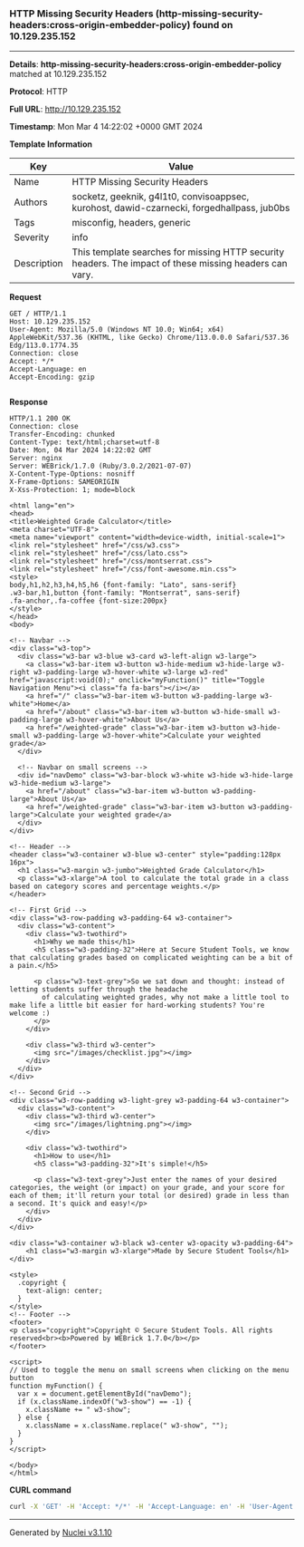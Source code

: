 ### HTTP Missing Security Headers (http-missing-security-headers:cross-origin-embedder-policy) found on 10.129.235.152

----
**Details**: **http-missing-security-headers:cross-origin-embedder-policy** matched at 10.129.235.152

**Protocol**: HTTP

**Full URL**: http://10.129.235.152

**Timestamp**: Mon Mar 4 14:22:02 +0000 GMT 2024

**Template Information**

| Key | Value |
| --- | --- |
| Name | HTTP Missing Security Headers |
| Authors | socketz, geeknik, g4l1t0, convisoappsec, kurohost, dawid-czarnecki, forgedhallpass, jub0bs |
| Tags | misconfig, headers, generic |
| Severity | info |
| Description | This template searches for missing HTTP security headers. The impact of these missing headers can vary.<br> |

**Request**
```http
GET / HTTP/1.1
Host: 10.129.235.152
User-Agent: Mozilla/5.0 (Windows NT 10.0; Win64; x64) AppleWebKit/537.36 (KHTML, like Gecko) Chrome/113.0.0.0 Safari/537.36 Edg/113.0.1774.35
Connection: close
Accept: */*
Accept-Language: en
Accept-Encoding: gzip


```

**Response**
```http
HTTP/1.1 200 OK
Connection: close
Transfer-Encoding: chunked
Content-Type: text/html;charset=utf-8
Date: Mon, 04 Mar 2024 14:22:02 GMT
Server: nginx
Server: WEBrick/1.7.0 (Ruby/3.0.2/2021-07-07)
X-Content-Type-Options: nosniff
X-Frame-Options: SAMEORIGIN
X-Xss-Protection: 1; mode=block

<html lang="en">
<head>
<title>Weighted Grade Calculator</title>
<meta charset="UTF-8">
<meta name="viewport" content="width=device-width, initial-scale=1">
<link rel="stylesheet" href="/css/w3.css">
<link rel="stylesheet" href="/css/lato.css">
<link rel="stylesheet" href="/css/montserrat.css">
<link rel="stylesheet" href="/css/font-awesome.min.css">
<style>
body,h1,h2,h3,h4,h5,h6 {font-family: "Lato", sans-serif}
.w3-bar,h1,button {font-family: "Montserrat", sans-serif}
.fa-anchor,.fa-coffee {font-size:200px}
</style>
</head>
<body>

<!-- Navbar -->
<div class="w3-top">
  <div class="w3-bar w3-blue w3-card w3-left-align w3-large">
    <a class="w3-bar-item w3-button w3-hide-medium w3-hide-large w3-right w3-padding-large w3-hover-white w3-large w3-red" href="javascript:void(0);" onclick="myFunction()" title="Toggle Navigation Menu"><i class="fa fa-bars"></i></a>
    <a href="/" class="w3-bar-item w3-button w3-padding-large w3-white">Home</a>
    <a href="/about" class="w3-bar-item w3-button w3-hide-small w3-padding-large w3-hover-white">About Us</a>
    <a href="/weighted-grade" class="w3-bar-item w3-button w3-hide-small w3-padding-large w3-hover-white">Calculate your weighted grade</a>
  </div>

  <!-- Navbar on small screens -->
  <div id="navDemo" class="w3-bar-block w3-white w3-hide w3-hide-large w3-hide-medium w3-large">
    <a href="/about" class="w3-bar-item w3-button w3-padding-large">About Us</a>
    <a href="/weighted-grade" class="w3-bar-item w3-button w3-padding-large">Calculate your weighted grade</a>
  </div>
</div>

<!-- Header -->
<header class="w3-container w3-blue w3-center" style="padding:128px 16px">
  <h1 class="w3-margin w3-jumbo">Weighted Grade Calculator</h1>
  <p class="w3-xlarge">A tool to calculate the total grade in a class based on category scores and percentage weights.</p>
</header>

<!-- First Grid -->
<div class="w3-row-padding w3-padding-64 w3-container">
  <div class="w3-content">
    <div class="w3-twothird">
      <h1>Why we made this</h1>
      <h5 class="w3-padding-32">Here at Secure Student Tools, we know that calculating grades based on complicated weighting can be a bit of a pain.</h5>

      <p class="w3-text-grey">So we sat down and thought: instead of letting students suffer through the headache 
        of calculating weighted grades, why not make a little tool to make life a little bit easier for hard-working students? You're welcome :)
      </p>
    </div>

    <div class="w3-third w3-center">
      <img src="/images/checklist.jpg"></img>
    </div>
  </div>
</div>

<!-- Second Grid -->
<div class="w3-row-padding w3-light-grey w3-padding-64 w3-container">
  <div class="w3-content">
    <div class="w3-third w3-center">
      <img src="/images/lightning.png"></img>
    </div>

    <div class="w3-twothird">
      <h1>How to use</h1>
      <h5 class="w3-padding-32">It's simple!</h5>

      <p class="w3-text-grey">Just enter the names of your desired categories, the weight (or impact) on your grade, and your score for each of them; it'll return your total (or desired) grade in less than a second. It's quick and easy!</p>
    </div>
  </div>
</div>

<div class="w3-container w3-black w3-center w3-opacity w3-padding-64">
    <h1 class="w3-margin w3-xlarge">Made by Secure Student Tools</h1>
</div>

<style>
  .copyright {
    text-align: center;
  }
</style>
<!-- Footer -->
<footer>
<p class="copyright">Copyright © Secure Student Tools. All rights reserved<br><b>Powered by WEBrick 1.7.0</b></p>
</footer>

<script>
// Used to toggle the menu on small screens when clicking on the menu button
function myFunction() {
  var x = document.getElementById("navDemo");
  if (x.className.indexOf("w3-show") == -1) {
    x.className += " w3-show";
  } else { 
    x.className = x.className.replace(" w3-show", "");
  }
}
</script>

</body>
</html>

```


**CURL command**
```sh
curl -X 'GET' -H 'Accept: */*' -H 'Accept-Language: en' -H 'User-Agent: Mozilla/5.0 (Windows NT 10.0; Win64; x64) AppleWebKit/537.36 (KHTML, like Gecko) Chrome/113.0.0.0 Safari/537.36 Edg/113.0.1774.35' 'http://10.129.235.152'
```

----

Generated by [Nuclei v3.1.10](https://github.com/projectdiscovery/nuclei)